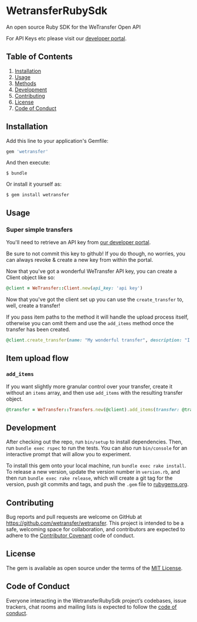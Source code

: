 # WetransferRubySdk

An open source Ruby SDK for the WeTransfer Open API

For API Keys etc please visit our [developer portal](https://developers.wetransfer.com).

## Table of Contents

1. [Installation](#installation)
2. [Usage](#usage)
3. [Methods](#methods)
4. [Development](#development)
5. [Contributing](#contributing)
6. [License](#license)
7. [Code of Conduct](#code-of-conduct)

## Installation

Add this line to your application's Gemfile:

```ruby
gem 'wetransfer'
```

And then execute:

    $ bundle

Or install it yourself as:

    $ gem install wetransfer

## Usage

### Super simple transfers

You'll need to retrieve an API key from [our developer portal](https://developers.wetransfer.com).

Be sure to not commit this key to github! If you do though, no worries, you can always revoke & create a new key from within the portal.

Now that you've got a wonderful WeTransfer API key, you can create a Client object like so:

```ruby
@client = WeTransfer::Client.new(api_key: 'api key')
```

Now that you've got the client set up you can use the `create_transfer` to, well, create a transfer!

If you pass item paths to the method it will handle the upload process itself, otherwise you can omit them and
use the `add_items` method once the transfer has been created.

```ruby
@client.create_transfer(name: "My wonderful transfer", description: "I'm so excited to share this", items: ["/path/to/local/file_1.jpg", "/path/to/local/file_2.png", "/path/to/local/file_3.key"])`
```

## Item upload flow

### `add_items`

If you want slightly more granular control over your transfer, create it without an `items` array, and then use `add_items` with the resulting transfer object.

```ruby
@transfer = WeTransfer::Transfers.new(@client).add_items(transfer: @transfer, items: ["/path/to/local/file_1.jpg", "/path/to/local/file_2.png", "/path/to/local/file_3.key"])
```

## Development

After checking out the repo, run `bin/setup` to install dependencies. Then, run `bundle exec rspec` to run the tests. You can also run `bin/console` for an interactive prompt that will allow you to experiment.

To install this gem onto your local machine, run `bundle exec rake install`. To release a new version, update the version number in `version.rb`, and then run `bundle exec rake release`, which will create a git tag for the version, push git commits and tags, and push the `.gem` file to [rubygems.org](https://rubygems.org).

## Contributing

Bug reports and pull requests are welcome on GitHub at https://github.com/wetransfer/wetransfer. This project is intended to be a safe, welcoming space for collaboration, and contributors are expected to adhere to the [Contributor Covenant](http://contributor-covenant.org) code of conduct.

## License

The gem is available as open source under the terms of the [MIT License](https://opensource.org/licenses/MIT).

## Code of Conduct

Everyone interacting in the WetransferRubySdk project’s codebases, issue trackers, chat rooms and mailing lists is expected to follow the [code of conduct](https://github.com/wetransfer/wetransfer/blob/master/CODE_OF_CONDUCT.md).